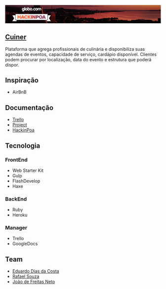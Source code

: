<img alt="HackinPoa - 04/2014" src="https://github.com/rafaelss/hackinpoa-cuiner/raw/master/design/misc/header-hackinpoa.jpg" />

## [Cuiner](http://cuiner.herokuapp.com/)

Plataforma que agrega profissionais de culinária e disponibiliza suas agendas de eventos, capacidade de serviço, cardápio disponível. Clientes podem procurar por localização, data do evento e estrutura que poderá dispor.

## Inspiração
* AirBnB

## Documentação
* [Trello](https://trello.com/b/uwmBCtuW/cuiner)
* [Project](http://bit.ly/1PxHE31)
* [HackinPoa](http://hackinpoa.globo.com/projetos/p/48)

## Tecnologia

### FrontEnd
* Web Starter Kit
* Gulp
* FlashDevelop
* Haxe

### BackEnd
* Ruby
* Heroku

### Manager
* Trello
* GoogleDocs

## Team

* [Eduardo Dias da Costa](https://github.com/eduardo-costa)
* [Rafael Souza](https://github.com/rafaelss)
* [João de Freitas Neto](https://github.com/joaodefreitas)
